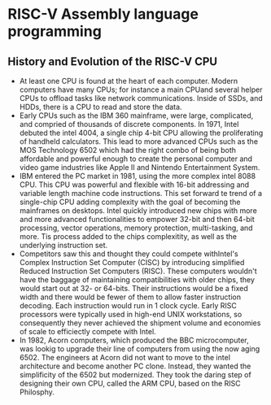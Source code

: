 # RISC-V Assembly language programming
## History and Evolution of the RISC-V CPU
- At least one CPU is found at the heart of each computer. Modern computers have many CPUs; for instance a main CPUand several helper CPUs to offload tasks like network communications. Inside of SSDs, and HDDs, there is a CPU to read and store the data. 
- Early CPUs such as the IBM 360 mainframe, were large, complicated, and compried of thousands of discrete components. In 1971, Intel debuted the intel 4004, a single chip 4-bit CPU allowing the proliferating of handheld calculators. This lead to more advanced CPUs such as the MOS Technology 6502 which had the right combo of being both affordable and powerful enough to create the personal computer and video game industries like Apple II and Nintendo Entertainment System. 
- IBM entered the PC market in 1981, using the more complex intel 8088 CPU. This CPU was powerful and flexible with 16-bit addressing and variable length machine code instructions. This set forward te trend of a single-chip CPU adding complexity with the goal of becoming the mainframes on desktops. Intel quickly introduced new chips with more and more advanced functionalities to empower 32-bit and then 64-bit processing, vector operations, memory protection, multi-tasking, and more. Tis process added to the chips complexitity, as well as the underlying instruction set.
- Competitors saw this and thought they could compete withIntel's Complex Instruction Set Computer (CISC) by introducing simplified Reduced Instruction Set Computers (RISC). These computers wouldn't have the baggage of maintaining compatibilities with older chips, they would start out at 32- or 64-bits. Their instructions would be a fixed width and there would be fewer of them to allow faster instruction decoding. Each instruction would run in 1 clock cycle. Early RISC processors were typically used in high-end UNIX workstations, so consequently they never achieved the shipment volume and economies of scale to efficiectly compete with Intel. 
- In 1982, Acorn computers, which produced the BBC microcomputer, was lookig to upgrade their line of computers from using the now aging 6502. The engineers at Acorn did not want to move to the intel architecture and become another PC clone. Instead, they wanted the simplificity of the 6502 but modernized. They took the daring step of designing their own CPU, called the ARM CPU, based on the RISC Philosphy. 
